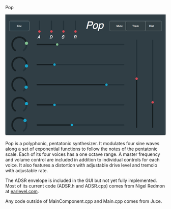  Pop
 
 ![pop](https://github.com/dallinw/Pop/blob/master/pop.png)
 
 Pop is a polyphonic, pentatonic synthesizer. It modulates four sine waves along a
 set of exponential functions to follow the notes of the pentatonic scale. Each of its
 four voices has a one octave range. A master frequency and volume control are
 included in addition to individual controls for each voice. It also features a distortion
 with adjustable drive level and tremolo with adjustable rate.
 
The ADSR envelope is included in the GUI but not yet fully implemented. Most of its
current code (ADSR.h and ADSR.cpp) comes from Nigel Redmon at <a href="earlevel.com">earlevel.com</a>.

Any code outside of MainComponent.cpp and Main.cpp comes from Juce.
